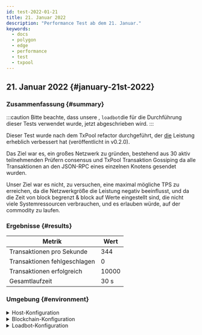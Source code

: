 ```yaml
---
id: test-2022-01-21
title: 21. Januar 2022
description: "Performance Test ab dem 21. Januar."
keywords:
  - docs
  - polygon
  - edge
  - performance
  - test
  - txpool
---
```


## 21. Januar 2022 {#january-21st-2022}

### Zusammenfassung {#summary}

:::caution
Bitte beachte, dass unsere , `loadbot`die für die Durchführung dieser Tests verwendet wurde, jetzt abgeschrieben wird.
:::

Dieser Test wurde nach dem TxPool refactor durchgeführt, der [die](https://github.com/0xPolygon/polygon-edge/releases/v0.2.0) Leistung erheblich verbessert hat (veröffentlicht in v0.2.0).

Das Ziel war es, ein großes Netzwerk zu gründen, bestehend aus 30 aktiv teilnehmenden Prüfern consensus und TxPool Transaktion Gossiping da alle Transaktionen an den JSON-RPC eines einzelnen Knotens gesendet wurden.

Unser Ziel war es nicht, zu versuchen, eine maximal mögliche TPS zu erreichen, da die Netzwerkgröße die Leistung negativ beeinflusst, und da die Zeit von block begrenzt & block auf Werte eingestellt sind, die nicht viele Systemressourcen verbrauchen, und es erlauben würde, auf der commodity zu laufen.

### Ergebnisse {#results}

| Metrik | Wert |
| ------ | ----- |
| Transaktionen pro Sekunde | 344 |
| Transaktionen fehlgeschlagen | 0 |
| Transaktionen erfolgreich | 10000 |
| Gesamtlaufzeit | 30 s |

### Umgebung {#environment}

<details>
  <summary>Host-Konfiguration</summary>
  <div>
    <div>
        <table>
            <tr>
                <td>Cloud-Anbieter</td>
                <td>AWS</td>
            </tr>
            <tr>
                <td>Instanzgröße</td>
                <td>t2.xlarge</td>
            </tr>
            <tr>
                <td>Vernetzung</td>
                <td>privates Subnetz</td>
            </tr>
            <tr>
                <td>Betriebssystem</td>
                <td>Linux Ubuntu 20.04 LTS - Focal Fossa</td>
            </tr>
            <tr>
                <td>Datei-Deskriptor-Grenze</td>
                <td>65535</td>
            </tr>
            <tr>
                <td>Maximale Benutzerprozesse</td>
                <td>65535</td>
            </tr>
        </table>
    </div>
    <br/>
  </div>
</details>

<details>
  <summary>Blockchain-Konfiguration</summary>
  <div>
    <div>
        <table>
            <tr>
                <td>Polygon Edge Version</td>
                <td>Commit <a href="https://github.com/0xPolygon/polygon-edge/commit/8377162281d1a2e4342ae27cd4e5367c4364aee2">8377162281d1a2e4342ae27cd4e5367c4364aee2</a> auf Entwicklungszweig</td>
            </tr>
            <tr>
                <td>Validator-Knoten</td>
                <td>30</td>
            </tr>
            <tr>
                <td>Nicht-Validator-Knoten</td>
                <td>0</td>
            </tr>
            <tr>
                <td>Konsens</td>
                <td>IBFT PoA</td>
            </tr>
            <tr>
                <td>Blockzeit</td>
                <td>2000 ms</td>
            </tr>
            <tr>
                <td>Blockgaslimit</td>
                <td>5242880</td>
            </tr>
        </table>
    </div>
    <br/>
  </div>
</details>

<details>
  <summary>Loadbot-Konfiguration</summary>
  <div>
    <div>
        <table>
            <tr>
                <td>Gesamttransaktionen</td>
                <td>10000</td>
            </tr>
            <tr>
                <td>Gesendete Transaktionen pro Sekunde</td>
                <td>400</td>
            </tr>
            <tr>
                <td>Art der Transaktionen</td>
                <td>EOA-zu-EOA-Transfers</td>
            </tr>
        </table>
    </div>
    <br/>
  </div>
</details>
